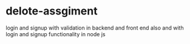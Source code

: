# delote-assgiment
login and signup with validation in backend and front end also and with login and signup functionality in node js
